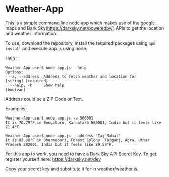 # Weather-App
This is a simple command line node app which makes use of the google maps and Dark Sky(https://darksky.net/poweredby/) APIs to get the location and weather information.

To use, download the repository, install the required packages using `npm install` and execute app.js using node.

Help :
```
Weather-App user$ node app.js --help
Options:
  -a, --address  Address to fetch weather and location for                [string] [required]
  --help, -h     Show help                                             [boolean]
```
Address could be a ZIP Code or Text.

Examples:
```
Weather-App user$ node app.js -a 560001
It is 70.79°F in Bengaluru, Karnataka 560001, India but it feels like 71.4°F.
```
```
Weather-App user$ node app.js --address 'Taj Mahal'
It is 83.88°F in Dharmapuri, Forest Colony, Tajganj, Agra, Uttar Pradesh 282001, India but it feels like 89.59°F.
```

For this app to work, you need to have a Dark Sky API Secret Key. To get, register yourself here: https://darksky.net/dev

Copy your secret key and substitute it for <dark-sky-api-key> in weather/weather.js.
